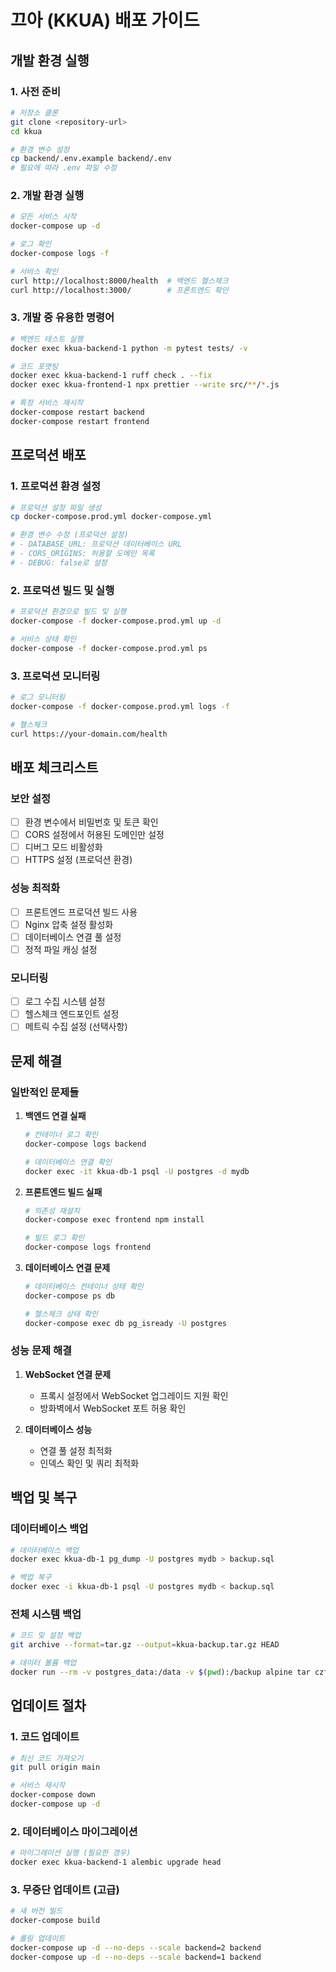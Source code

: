 # 끄아 (KKUA) 배포 가이드

## 개발 환경 실행

### 1. 사전 준비
```bash
# 저장소 클론
git clone <repository-url>
cd kkua

# 환경 변수 설정
cp backend/.env.example backend/.env
# 필요에 따라 .env 파일 수정
```

### 2. 개발 환경 실행
```bash
# 모든 서비스 시작
docker-compose up -d

# 로그 확인
docker-compose logs -f

# 서비스 확인
curl http://localhost:8000/health  # 백엔드 헬스체크
curl http://localhost:3000/        # 프론트엔드 확인
```

### 3. 개발 중 유용한 명령어
```bash
# 백엔드 테스트 실행
docker exec kkua-backend-1 python -m pytest tests/ -v

# 코드 포맷팅
docker exec kkua-backend-1 ruff check . --fix
docker exec kkua-frontend-1 npx prettier --write src/**/*.js

# 특정 서비스 재시작
docker-compose restart backend
docker-compose restart frontend
```

## 프로덕션 배포

### 1. 프로덕션 환경 설정
```bash
# 프로덕션 설정 파일 생성
cp docker-compose.prod.yml docker-compose.yml

# 환경 변수 수정 (프로덕션 설정)
# - DATABASE_URL: 프로덕션 데이터베이스 URL
# - CORS_ORIGINS: 허용할 도메인 목록
# - DEBUG: false로 설정
```

### 2. 프로덕션 빌드 및 실행
```bash
# 프로덕션 환경으로 빌드 및 실행
docker-compose -f docker-compose.prod.yml up -d

# 서비스 상태 확인
docker-compose -f docker-compose.prod.yml ps
```

### 3. 프로덕션 모니터링
```bash
# 로그 모니터링
docker-compose -f docker-compose.prod.yml logs -f

# 헬스체크
curl https://your-domain.com/health
```

## 배포 체크리스트

### 보안 설정
- [ ] 환경 변수에서 비밀번호 및 토큰 확인
- [ ] CORS 설정에서 허용된 도메인만 설정
- [ ] 디버그 모드 비활성화
- [ ] HTTPS 설정 (프로덕션 환경)

### 성능 최적화
- [ ] 프론트엔드 프로덕션 빌드 사용
- [ ] Nginx 압축 설정 활성화
- [ ] 데이터베이스 연결 풀 설정
- [ ] 정적 파일 캐싱 설정

### 모니터링
- [ ] 로그 수집 시스템 설정
- [ ] 헬스체크 엔드포인트 설정
- [ ] 메트릭 수집 설정 (선택사항)

## 문제 해결

### 일반적인 문제들

1. **백엔드 연결 실패**
   ```bash
   # 컨테이너 로그 확인
   docker-compose logs backend
   
   # 데이터베이스 연결 확인
   docker exec -it kkua-db-1 psql -U postgres -d mydb
   ```

2. **프론트엔드 빌드 실패**
   ```bash
   # 의존성 재설치
   docker-compose exec frontend npm install
   
   # 빌드 로그 확인
   docker-compose logs frontend
   ```

3. **데이터베이스 연결 문제**
   ```bash
   # 데이터베이스 컨테이너 상태 확인
   docker-compose ps db
   
   # 헬스체크 상태 확인
   docker-compose exec db pg_isready -U postgres
   ```

### 성능 문제 해결

1. **WebSocket 연결 문제**
   - 프록시 설정에서 WebSocket 업그레이드 지원 확인
   - 방화벽에서 WebSocket 포트 허용 확인

2. **데이터베이스 성능**
   - 연결 풀 설정 최적화
   - 인덱스 확인 및 쿼리 최적화

## 백업 및 복구

### 데이터베이스 백업
```bash
# 데이터베이스 백업
docker exec kkua-db-1 pg_dump -U postgres mydb > backup.sql

# 백업 복구
docker exec -i kkua-db-1 psql -U postgres mydb < backup.sql
```

### 전체 시스템 백업
```bash
# 코드 및 설정 백업
git archive --format=tar.gz --output=kkua-backup.tar.gz HEAD

# 데이터 볼륨 백업
docker run --rm -v postgres_data:/data -v $(pwd):/backup alpine tar czf /backup/postgres_data.tar.gz /data
```

## 업데이트 절차

### 1. 코드 업데이트
```bash
# 최신 코드 가져오기
git pull origin main

# 서비스 재시작
docker-compose down
docker-compose up -d
```

### 2. 데이터베이스 마이그레이션
```bash
# 마이그레이션 실행 (필요한 경우)
docker exec kkua-backend-1 alembic upgrade head
```

### 3. 무중단 업데이트 (고급)
```bash
# 새 버전 빌드
docker-compose build

# 롤링 업데이트
docker-compose up -d --no-deps --scale backend=2 backend
docker-compose up -d --no-deps --scale backend=1 backend
```